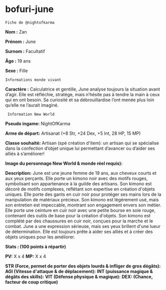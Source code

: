 # bofuri-june

```Fiche de @nightofkarma```

**__Nom :__** Zan

**__Prénom :__** June

**__Surnom :__** Facultatif

**__Âge :__** 19 ans

**__Sexe :__** Fille


```Informations monde vivant```

**__Caractère :__** Calculatrice et gentille, June analyse toujours la situation avant d’agir. 
Elle est réfléchie, stratège, mais n’hésite pas à tendre la main à ceux qui en ont besoin. Sa curiosité et sa 
débrouillardise l’ont menée plus loin qu’elle ne l’aurait imaginé.


``` Information New World```

**__Pseudo ingame:__** NightOfKarma

**__Arme de départ:__** Artisanat (+8 Str, +24 Dex, +5 Int, 28 HP, 15 MP)

**__Classe souhaité:__** Artisan (spé création d'item): un artisan qui se spécialise dans la confection d’objet unique 
lui permettant d’avancer ou d’aider ses alliés à s’améliorer!

**__Image du personnage New World & monde réel requis):__**

**__Description:__** June est une jeune femme de 19 ans, aux cheveux courts et aux yeux perçants. Elle porte un
kimono noir avec des motifs rouges, symbolisant son appartenance à la guilde des artisans. Son kimono est
décoré de motifs complexes, reflétant son expertise en création d'objets uniques. Elle porte des gants en cuir
noir pour protéger ses mains lors de la manipulation de matériaux précieux. Son kimono est légèrement usé, mais
son entretien est impeccable, montrant son engagement envers son métier. Elle porte une ceinture en cuir noir
avec une petite bourse en soie rouge, contenant des outils de base pour la création d'objets. Son kimono est
complété par des chaussures en cuir noir, conçues pour la marche et le combat. June a une expression sérieuse,
mais ses yeux brillent d'une lueur de détermination. Elle est toujours prête à aider ses alliés et à créer des
objets uniques pour les améliorer.

**__Stats : (100 points à répartir)__**

**PV:** X x 4
**MP:** X x 4

**STR (Force, permet de porter des objets lourds & infliger de gros dégâts):**
**AGI (Vitesse d'attaque & de déplacement):**
**INT (puissance magique & dégâts des skills):**
**VIT (Défense physique & magique):**
**DEX: (Chance, facteur de coup critique)**
``` ```